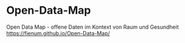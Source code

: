 # Open-Data-Map
Open Data Map - offene Daten im Kontext von Raum und Gesundheit
https://fienum.github.io/Open-Data-Map/
